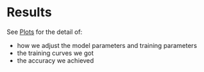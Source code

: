 # Results
See [Plots](https://github.com/liandan542/IDC-Classification/tree/master/results/Plots) for the detail of:   
* how we adjust the model parameters and training parameters   
* the training curves we got   
* the accuracy we achieved   
